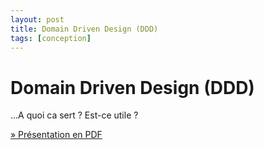 ```yaml
---
layout: post
title: Domain Driven Design (DDD)
tags: [conception]
---
```


# Domain Driven Design (DDD)

...A quoi ca sert ? Est-ce utile ?

<p><a href="{{site.baseurl}}/assets/files/DDD (Domain driven design).pdf">&raquo; Présentation en PDF</a></p>
